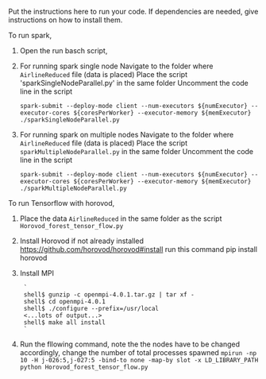 Put the instructions here to run your code. If dependencies are needed, give instructions on how to install them.

To run spark,


1. Open the run basch script,
2. For running spark single node 
   Navigate to the folder where `AirlineReduced` file (data is placed)
   Place the script 'sparkSingleNodeParallel.py' in the same folder
   Uncomment the code line in the script
   
   `spark-submit --deploy-mode client --num-executors ${numExecutor} --executor-cores ${coresPerWorker} --executor-memory ${memExecutor} ./sparkSingleNodeParallel.py`
   
3. For running spark on multiple nodes
   Navigate to the folder where `AirlineReduced` file (data is placed)
   Place the script `sparkMultipleNodeParallel.py` in the same folder
   Uncomment the code line in the script
   
   `spark-submit --deploy-mode client --num-executors ${numExecutor} --executor-cores ${coresPerWorker} --executor-memory ${memExecutor} ./sparkMultipleNodeParallel.py`

   
To run Tensorflow with horovod,

1. Place the data `AirlineReduced` in the same folder as the script `Horovod_forest_tensor_flow.py`
2. Install Horovod if not already installed 
	https://github.com/horovod/horovod#install
	run this command pip install horovod
3. Install MPI

		`
		shell$ gunzip -c openmpi-4.0.1.tar.gz | tar xf -
		shell$ cd openmpi-4.0.1
		shell$ ./configure --prefix=/usr/local
		<...lots of output...>
		shell$ make all install
		`
		
3. Run the fllowing command, note the the nodes have to be changed accordingly, change the number of total processes spawned
	`mpirun -np 10 -H j-026:5,j-027:5 -bind-to none -map-by slot -x LD_LIBRARY_PATH python Horovod_forest_tensor_flow.py`
		
		
